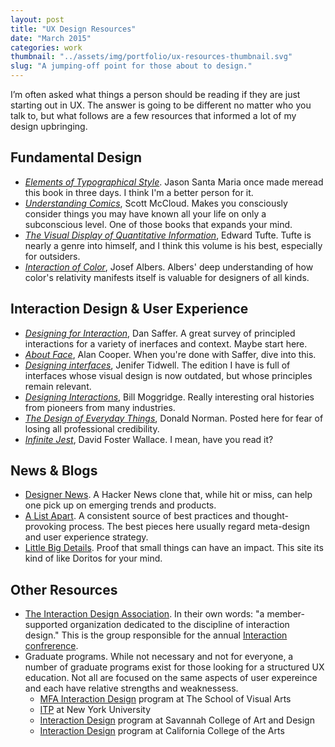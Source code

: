 ```yaml
---
layout: post
title: "UX Design Resources"
date: "March 2015"
categories: work
thumbnail: "../assets/img/portfolio/ux-resources-thumbnail.svg"
slug: "A jumping-off point for those about to design."
---
```


I’m often asked what things a person should be reading if they are just starting out in UX. The answer is going to be different no matter who you talk to, but what follows are a few resources that informed a lot of my design upbringing.

## Fundamental Design

- *[Elements of Typographical Style](http://amzn.com/0881791326)*. Jason Santa Maria once made meread this book in three days. I think I'm a better person for it.
- *[Understanding Comics](http://amzn.com/006097625X)*, Scott McCloud. Makes you consciously consider things you may have known all your life on only a subconscious level. One of those books that expands your mind.
- *[The Visual Display of Quantitative Information](http://amzn.com/0961392142)*, Edward Tufte. Tufte is nearly a genre into himself, and I think this volume is his best, especially for outsiders.
- *[Interaction of Color](http://amzn.com/0300179359)*, Josef Albers. Albers' deep understanding of how color's relativity manifests itself is valuable for designers of all kinds.

## Interaction Design & User Experience

- *[Designing for Interaction](http://amzn.com/0321643399)*, Dan Saffer. A great survey of principled interactions for a variety of inerfaces and context. Maybe start here.
- *[About Face](http://amzn.com/1118766571)*, Alan Cooper. When you're done with Saffer, dive into this.
- *[Designing interfaces](http://amzn.com/0596008031)*, Jenifer Tidwell. The edition I have is full of interfaces whose visual design is now outdated, but whose principles remain relevant.
- *[Designing Interactions](http://amzn.com/0262134748)*, Bill Moggridge. Really interesting oral histories from pioneers from many industries.
- *[The Design of Everyday Things]()*, Donald Norman. Posted here for fear of losing all professional credibility.
- *[Infinite Jest](http://33.media.tumblr.com/tumblr_loeqm22IxF1qmlqceo1_250.gif)*, David Foster Wallace. I mean, have you read it?

## News & Blogs

- [Designer News](https://news.layervault.com). A Hacker News clone that, while hit or miss, can help one pick up on emerging trends and products.
- [A List Apart](http://alistapart.com). A consistent source of best practices and thought-provoking process. The best pieces here usually regard meta-design  and user experience strategy.
- [Little Big Details](http://littlebigdetails.com). Proof that small things can have an impact. This site its kind of like Doritos for your mind.

## Other Resources

- [The Interaction Design Association](http://ixda.org). In their own words: "a member-supported organization dedicated to the discipline of interaction design." This is the group responsible for the annual [Interaction confrerence](http://ixda.org/page/interaction).
- Graduate programs. While not necessary and not for everyone, a number of graduate programs exist for those looking for a structured UX education. Not all are focused on the same aspects of user expereince and each have relative strengths and weaknessess.
  - [MFA Interaction Design](http://interactiondesign.sva.edu) program at The School of Visual Arts
  - [ITP](http://itp.nyu.edu/itp/) at New York University
  - [Interaction Design](http://www.iact.in) program at Savannah College of Art and Design
  - [Interaction Design](https://www.cca.edu/academics/interaction-design) program at California College of the Arts
  
